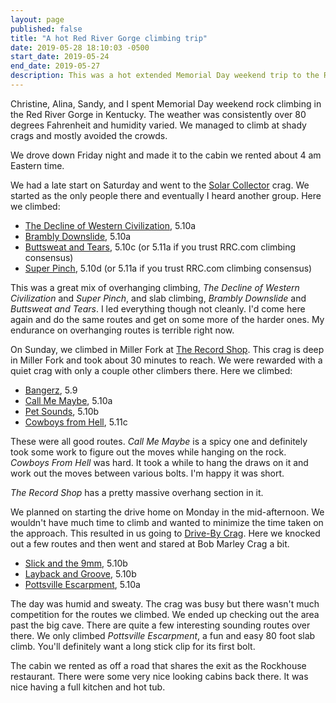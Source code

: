 ```yaml
---
layout: page
published: false
title: "A hot Red River Gorge climbing trip"
date: 2019-05-28 18:10:03 -0500
start_date: 2019-05-24
end_date: 2019-05-27
description: This was a hot extended Memorial Day weekend trip to the Red River Gorge in Kentucky.
---
```


Christine, Alina, Sandy, and I spent Memorial Day weekend rock climbing in the Red River Gorge in Kentucky. The weather was consistently over 80 degrees Fahrenheit and humidity varied. We managed to climb at shady crags and mostly avoided the crowds.

We drove down Friday night and made it to the cabin we rented about 4 am Eastern time.

We had a late start on Saturday and went to the [Solar Collector](https://www.redriverclimbing.com/RRCGuide/?type=wall&id=71) crag. We started as the only people there and eventually I heard another group. Here we climbed:

- [The Decline of Western Civilization](https://www.redriverclimbing.com/RRCGuide/?type=route&id=2472),  5.10a
- [Brambly Downslide](https://www.redriverclimbing.com/RRCGuide/?type=route&id=2123), 5.10a
- [Buttsweat and Tears](https://www.redriverclimbing.com/RRCGuide/?type=route&id=2475), 5.10c (or 5.11a if you trust RRC.com climbing consensus)
- [Super Pinch](https://www.redriverclimbing.com/RRCGuide/?type=route&id=916), 5.10d (or 5.11a if you trust RRC.com climbing consensus)

This was a great mix of overhanging climbing, _The Decline of Western Civilization_ and _Super Pinch_, and slab climbing, _Brambly Downslide_ and _Buttsweat and Tears_. I led everything though not cleanly. I'd come here again and do the same routes and get on some more of the harder ones. My endurance on overhanging routes is terrible right now.

On Sunday, we climbed in Miller Fork at [The Record Shop](https://www.redriverclimbing.com/RRCGuide/?type=wall&id=207). This crag is deep in Miller Fork and took about 30 minutes to reach. We were rewarded with a quiet crag with only a couple other climbers there. Here we climbed:

- [Bangerz](https://www.redriverclimbing.com/RRCGuide/?type=route&id=3331), 5.9
- [Call Me Maybe](https://www.redriverclimbing.com/RRCGuide/?type=route&id=3332), 5.10a
- [Pet Sounds](https://www.redriverclimbing.com/RRCGuide/?type=route&id=3329), 5.10b
- [Cowboys from Hell](https://www.redriverclimbing.com/RRCGuide/?type=route&id=3259), 5.11c

These were all good routes. _Call Me Maybe_ is a spicy one and definitely took some work to figure out the moves while hanging on the rock. _Cowboys From Hell_ was hard. It took a while to hang the draws on it and work out the moves between various bolts. I'm happy it was short.

_The Record Shop_ has a pretty massive overhang section in it.

We planned on starting the drive home on Monday in the mid-afternoon. We wouldn't have much time to climb and wanted to minimize the time taken on the approach. This resulted in us going to [Drive-By Crag](https://www.redriverclimbing.com/RRCGuide/index.php?type=wall&id=68). Here we knocked out a few routes and then went and stared at Bob Marley Crag a bit.

- [Slick and the 9mm](https://www.redriverclimbing.com/RRCGuide/?type=route&id=1009), 5.10b
- [Layback and Groove](https://www.redriverclimbing.com/RRCGuide/?type=route&id=3779), 5.10b
- [Pottsville Escarpment](https://www.redriverclimbing.com/RRCGuide/?type=route&id=2619), 5.10a

The day was humid and sweaty. The crag was busy but there wasn't much competition for the routes we climbed. We ended up checking out the area past the big cave. There are quite a few interesting sounding routes over there. We only climbed _Pottsville Escarpment_, a fun and easy 80 foot slab climb. You'll definitely want a long stick clip for its first bolt.

The cabin we rented as off a road that shares the exit as the Rockhouse restaurant. There were some very nice looking cabins back there. It was nice having a full kitchen and hot tub.

